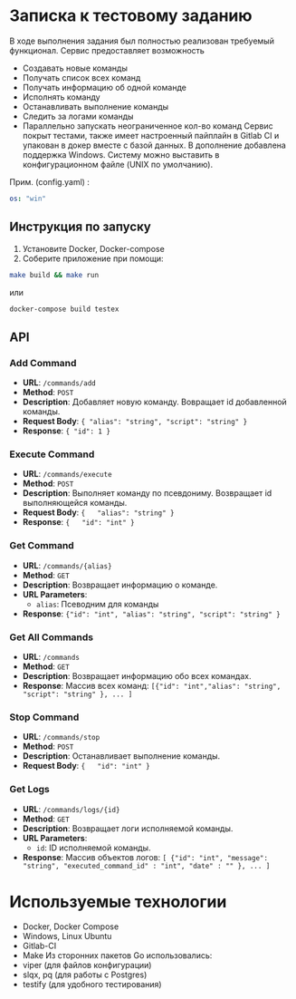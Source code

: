 # Записка к тестовому заданию

В ходе выполнения задания был полностью реализован требуемый функционал. Сервис предоставляет возможность

- Создавать новые команды
- Получать список всех команд
- Получать информацию об одной команде
- Исполнять команду
- Останавливать выполнение команды
- Следить за логами команды
- Параллельно запускать неограниченное кол-во команд
  Сервис покрыт тестами, также имеет настроенный пайплайн в Gitlab CI и упакован в докер вместе с базой данных. В дополнение добавлена поддержка Windows. Систему можно выставить в конфигурационном файле (UNIX по умолчанию).

Прим. (config.yaml) :

```yaml
os: "win"
```

## Инструкция по запуску

1. Установите Docker, Docker-compose
2. Соберите приложение при помощи:

```bash
make build && make run
```

или

```bash
docker-compose build testex
```

## API

### Add Command

- **URL**: `/commands/add`
- **Method**: `POST`
- **Description**: Добавляет новую команду. Вовращает id добавленной команды.
- **Request Body**: `{ "alias": "string", "script": "string" }`
- **Response**: `{ "id": 1 }`

### Execute Command

- **URL**: `/commands/execute`
- **Method**: `POST`
- **Description**: Выполняет команду по псевдониму. Возвращает id выполняющейся команды.
- **Request Body**:
  `{   "alias": "string" }`
- **Response**:
  `{   "id": "int" }`

### Get Command

- **URL**: `/commands/{alias}`
- **Method**: `GET`
- **Description**: Возвращает информацию о команде.
- **URL Parameters**:
  - `alias`: Псеводним для команды
- **Response**:
  `{"id": "int", "alias": "string", "script": "string" }`

### Get All Commands

- **URL**: `/commands`
- **Method**: `GET`
- **Description**: Возвращает информацию обо всех командах.
- **Response**: Массив всех команд:
  `[{"id": "int","alias": "string", "script": "string" }, ... ]`

### Stop Command

- **URL**: `/commands/stop`
- **Method**: `POST`
- **Description**: Останавливает выполнение команды.
- **Request Body**:
  `{   "id": "int" }`

### Get Logs

- **URL**: `/commands/logs/{id}`
- **Method**: `GET`
- **Description**: Возвращает логи исполняемой команды.
- **URL Parameters**:
  - `id`: ID исполняемой команды.
- **Response**: Массив объектов логов:
  `[ {"id": "int", "message": "string", "executed_command_id" : "int", "date" : "" }, ... ]`

# Используемые технологии

- Docker, Docker Compose
- Windows, Linux Ubuntu
- Gitlab-CI
- Make
  Из сторонних пакетов Go использовались:
- viper (для файлов конфигурации)
- slqx, pq (для работы с Postgres)
- testify (для удобного тестирования)
